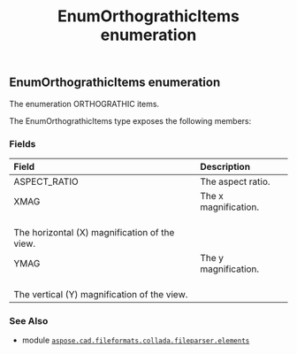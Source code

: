 ﻿---
title: EnumOrthograthicItems enumeration
second_title: Aspose.CAD for Python via .NET API References
description: 
type: docs
weight: 1320
url: /python-net/aspose.cad.fileformats.collada.fileparser.elements/enumorthograthicitems/
is_root: false
---

## EnumOrthograthicItems enumeration

The enumeration ORTHOGRATHIC items.



The EnumOrthograthicItems type exposes the following members:

### Fields
| Field | Description |
| :- | :- |
| ASPECT_RATIO | The aspect ratio. |
| XMAG | The x magnification.<br/>The horizontal (X) magnification of the view. |
| YMAG | The y magnification.<br/>The vertical (Y) magnification of the view. |



### See Also
* module [`aspose.cad.fileformats.collada.fileparser.elements`](..)
